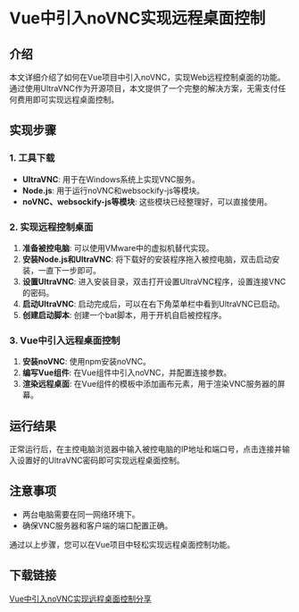 # Vue中引入noVNC实现远程桌面控制

## 介绍

本文详细介绍了如何在Vue项目中引入noVNC，实现Web远程控制桌面的功能。通过使用UltraVNC作为开源项目，本文提供了一个完整的解决方案，无需支付任何费用即可实现远程桌面控制。

## 实现步骤

### 1. 工具下载

- **UltraVNC**: 用于在Windows系统上实现VNC服务。
- **Node.js**: 用于运行noVNC和websockify-js等模块。
- **noVNC、websockify-js等模块**: 这些模块已经整理好，可以直接使用。

### 2. 实现远程控制桌面

1. **准备被控电脑**: 可以使用VMware中的虚拟机替代实现。
2. **安装Node.js和UltraVNC**: 将下载好的安装程序拖入被控电脑，双击启动安装，一直下一步即可。
3. **设置UltraVNC**: 进入安装目录，双击打开设置UltraVNC程序，设置连接VNC的密码。
4. **启动UltraVNC**: 启动完成后，可以在右下角菜单栏中看到UltraVNC已启动。
5. **创建启动脚本**: 创建一个bat脚本，用于开机自启被控程序。

### 3. Vue中引入远程桌面控制

1. **安装noVNC**: 使用npm安装noVNC。
2. **编写Vue组件**: 在Vue组件中引入noVNC，并配置连接参数。
3. **渲染远程桌面**: 在Vue组件的模板中添加画布元素，用于渲染VNC服务器的屏幕。

## 运行结果

正常运行后，在主控电脑浏览器中输入被控电脑的IP地址和端口号，点击连接并输入设置好的UltraVNC密码即可实现远程桌面控制。

## 注意事项

- 两台电脑需要在同一网络环境下。
- 确保VNC服务器和客户端的端口配置正确。

通过以上步骤，您可以在Vue项目中轻松实现远程桌面控制功能。

## 下载链接

[Vue中引入noVNC实现远程桌面控制分享](https://pan.quark.cn/s/ba320bf9bbd6)